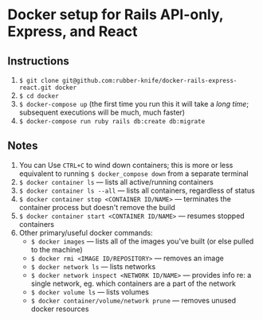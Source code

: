 # Docker setup for Rails API-only, Express, and React

## Instructions
1. `$ git clone git@github.com:rubber-knife/docker-rails-express-react.git docker`
2. `$ cd docker`
3. `$ docker-compose up` (the first time you run this it will take a _long time_; subsequent executions will be much, much faster)
4. `$ docker-compose run ruby rails db:create db:migrate`

## Notes
1. You can Use `CTRL+C` to wind down containers; this is more or less equivalent to running `$ docker_compose down` from a separate terminal
2. `$ docker container ls` — lists all active/running containers
2. `$ docker container ls --all` — lists all containers, regardless of status
4. `$ docker container stop <CONTAINER ID/NAME>` — terminates the container process but doesn't remove the build
5. `$ docker container start <CONTAINER ID/NAME>` — resumes stopped containers
6. Other primary/useful docker commands:
    - `$ docker images` — lists all of the images you've built (or else pulled to the machine)
    - `$ docker rmi <IMAGE ID/REPOSITORY>` — removes an image
    - `$ docker network ls` — lists networks
    - `$ docker network inspect <NETWORK ID/NAME>` — provides info re: a single network, eg. which containers are a part of the network
    - `$ docker volume ls` — lists volumes
    - `$ docker container/volume/network prune` — removes unused docker resources
